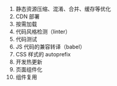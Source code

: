 1. 静态资源压缩、混淆、合并、缓存等优化
2. CDN 部署
3. 按需加载
4. 代码风格检测（linter）
5. 代码测试
6. JS 代码的兼容转译（babel）
7. CSS 样式的 autoprefix
8. 开发热更新
9. 页面组件化
10. 组件复用